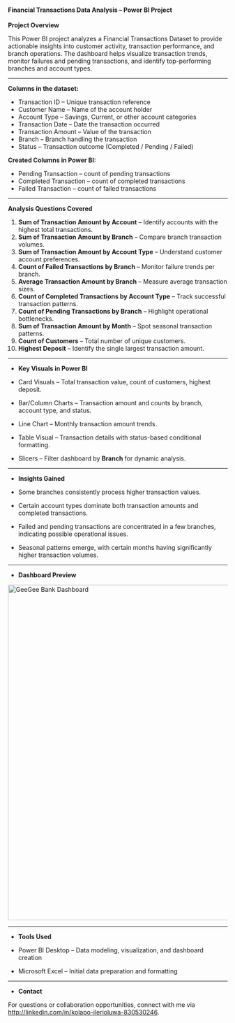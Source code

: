 #### Financial Transactions Data Analysis – Power BI Project

 **Project Overview**

This Power BI project analyzes a Financial Transactions Dataset to provide actionable insights into customer activity, transaction performance, and branch operations.
The dashboard helps visualize transaction trends, monitor failures and pending transactions, and identify top-performing branches and account types.

---

**Columns in the dataset:**

- Transaction ID – Unique transaction reference
- Customer Name – Name of the account holder
- Account Type – Savings, Current, or other account categories
- Transaction Date – Date the transaction occurred
- Transaction Amount – Value of the transaction
- Branch – Branch handling the transaction
- Status – Transaction outcome (Completed / Pending / Failed)

**Created Columns in Power BI:**

- Pending Transaction –  count of pending transactions
- Completed Transaction –  count of completed transactions
- Failed Transaction –  count of failed transactions

---

 **Analysis Questions Covered**

1. **Sum of Transaction Amount by Account** – Identify accounts with the highest total transactions.
2. **Sum of Transaction Amount by Branch** – Compare branch transaction volumes.
3. **Sum of Transaction Amount by Account Type** – Understand customer account preferences.
4. **Count of Failed Transactions by Branch** – Monitor failure trends per branch.
5. **Average Transaction Amount by Branch** – Measure average transaction sizes.
6. **Count of Completed Transactions by Account Type** – Track successful transaction patterns.
7. **Count of Pending Transactions by Branch** – Highlight operational bottlenecks.
8. **Sum of Transaction Amount by Month** – Spot seasonal transaction patterns.
9. **Count of Customers** – Total number of unique customers.
10. **Highest Deposit** – Identify the single largest transaction amount.

---

- **Key Visuals in Power BI**

- Card Visuals – Total transaction value, count of customers, highest deposit.
- Bar/Column Charts – Transaction amount and counts by branch, account type, and status.
- Line Chart – Monthly transaction amount trends.
- Table Visual – Transaction details with status-based conditional formatting.
- Slicers – Filter dashboard by **Branch** for dynamic analysis.

---

- **Insights Gained**

- Some branches consistently process higher transaction values.
- Certain account types dominate both transaction amounts and completed transactions.
- Failed and pending transactions are concentrated in a few branches, indicating possible operational issues.
- Seasonal patterns emerge, with certain months having significantly higher transaction volumes.

---

- **Dashboard Preview**

<img width="1366" height="768" alt="GeeGee Bank Dashboard" src="https://github.com/user-attachments/assets/e0e41e7c-2dff-40bd-87c3-b4432d3984a8" />

---

- **Tools Used**

- Power BI Desktop – Data modeling, visualization, and dashboard creation
- Microsoft Excel – Initial data preparation and formatting

---

- **Contact**

For questions or collaboration opportunities, connect with me via http://linkedin.com/in/kolapo-ilerioluwa-830530246.


